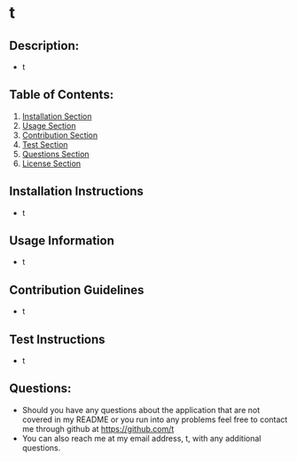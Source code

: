 # t




## Description:
- t

## Table of Contents:
1. [Installation Section](#installation-instructions)
2. [Usage Section](#usage-information)
3. [Contribution Section](#contribution-guidelines)
4. [Test Section](#test-instructions)
5. [Questions Section](#questions)
6. [License Section](#license)

## Installation Instructions
- t
## Usage Information
- t
## Contribution Guidelines
- t
## Test Instructions
- t

## Questions:
- Should you have any questions about the application that are not covered in my README or you run into any problems feel free to contact me through github at https://github.com/t 
- You can also reach me at my email address, t, with any additional questions.




